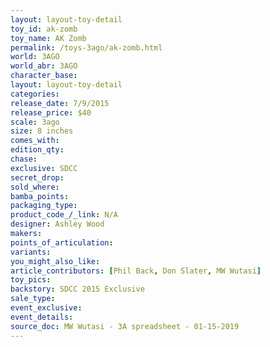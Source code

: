 ```yaml
---
layout: layout-toy-detail 
toy_id: ak-zomb
toy_name: AK Zomb
permalink: /toys-3ago/ak-zomb.html
world: 3AGO
world_abr: 3AGO
character_base: 
layout: layout-toy-detail
categories: 
release_date: 7/9/2015
release_price: $40 
scale: 3ago
size: 8 inches
comes_with: 
edition_qty: 
chase: 
exclusive: SDCC
secret_drop: 
sold_where: 
bamba_points: 
packaging_type: 
product_code_/_link: N/A
designer: Ashley Wood
makers: 
points_of_articulation: 
variants: 
you_might_also_like: 
article_contributors: [Phil Back, Don Slater, MW Wutasi]
toy_pics: 
backstory: SDCC 2015 Exclusive
sale_type: 
event_exclusive: 
event_details: 
source_doc: MW Wutasi - 3A spreadsheet - 01-15-2019
---
```

